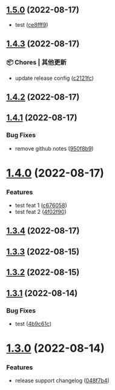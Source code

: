 

## [1.5.0](https://github.com/bingtsingw/npm-test/compare/1.4.3...1.5.0) (2022-08-17)


* test ([ce8fff9](https://github.com/bingtsingw/npm-test/commit/ce8fff96367849f97c01c498591d643820e6b49a))

## [1.4.3](https://github.com/bingtsingw/npm-test/compare/1.4.2...1.4.3) (2022-08-17)


### 📦 Chores | 其他更新

* update release config ([c2121fc](https://github.com/bingtsingw/npm-test/commit/c2121fc12690b815d1ba0056497bb5366ce4199d))

## [1.4.2](https://github.com/bingtsingw/npm-test/compare/1.4.1...1.4.2) (2022-08-17)

## [1.4.1](https://github.com/bingtsingw/npm-test/compare/1.4.0...1.4.1) (2022-08-17)


### Bug Fixes

* remove github notes ([950f8b9](https://github.com/bingtsingw/npm-test/commit/950f8b99cdbcf0a44e53c60e5fda505cc643f6fa))

# [1.4.0](https://github.com/bingtsingw/npm-test/compare/1.3.4...1.4.0) (2022-08-17)


### Features

* test feat 1 ([c676058](https://github.com/bingtsingw/npm-test/commit/c6760589210c5127555bd3eb2a83491d3bf2f45a))
* test feat 2 ([4f02f90](https://github.com/bingtsingw/npm-test/commit/4f02f90b85e3b780791407731506abe2227e3b4f))

## [1.3.4](https://github.com/bingtsingw/npm-test/compare/1.3.3...1.3.4) (2022-08-17)

## [1.3.3](https://github.com/bingtsingw/npm-test/compare/1.3.2...1.3.3) (2022-08-15)

## [1.3.2](https://github.com/bingtsingw/npm-test/compare/1.3.1...1.3.2) (2022-08-15)

## [1.3.1](https://github.com/bingtsingw/npm-test/compare/1.3.0...1.3.1) (2022-08-14)


### Bug Fixes

* test ([4b9c61c](https://github.com/bingtsingw/npm-test/commit/4b9c61c066b26e6baad21b2005b81cf1056b301e))

# [1.3.0](https://github.com/bingtsingw/npm-test/compare/1.2.0...1.3.0) (2022-08-14)


### Features

* release support changelog ([048f7b4](https://github.com/bingtsingw/npm-test/commit/048f7b4b3afef8a3f8691c57b956d07950e7b050))